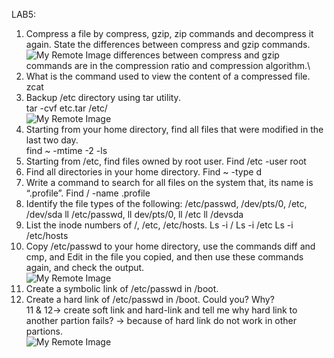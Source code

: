 LAB5:
1. Compress a file by compress, gzip, zip commands and decompress it again. State the differences between compress and gzip commands. \
![My Remote Image](https://user-images.githubusercontent.com/110028481/209424232-a40e4193-2a5b-419c-97e4-ddfd86a6d11b.png)
differences between compress and gzip commands are in the compression ratio and compression algorithm.\
2. What is the command used to view the content of a compressed file.
zcat
3. Backup /etc directory using tar utility.\
tar -cvf etc.tar /etc/ \
![My Remote Image](https://user-images.githubusercontent.com/110028481/209424238-6eedc643-c15a-4765-99f4-7f4ae319922e.png)
4. Starting from your home directory, find all files that were modified in the last two day.\
find ~ -mtime -2 -ls
5. Starting from /etc, find files owned by root user.
Find /etc -user root
6. Find all directories in your home directory.
Find ~ -type d 
7. Write a command to search for all files on the system that, its name is “.profile”.
Find / -name .profile
8. Identify the file types of the following: /etc/passwd, /dev/pts/0, /etc, /dev/sda
ll /etc/passwd,
ll dev/pts/0,
ll /etc
ll /devsda
9. List the inode numbers of /, /etc, /etc/hosts.
Ls -i /
Ls -i /etc
Ls -i /etc/hosts
10. Copy /etc/passwd to your home directory, use the commands diff and cmp, and Edit in the
file you copied, and then use these commands again, and check the output. \
![My Remote Image](https://user-images.githubusercontent.com/110028481/209424240-337fd873-3c2c-4a88-bb7c-cbc530bc642d.png)
11. Create a symbolic link of /etc/passwd in /boot.
12. Create a hard link of /etc/passwd in /boot. Could you? Why? \
11 & 12→  create soft link and hard-link and tell me why hard link to another partion fails? → because of hard link do not work in other partions. \
![My Remote Image](https://user-images.githubusercontent.com/110028481/209424389-8d2e95ff-60af-4397-9c38-3dd499e8ceac.png)
